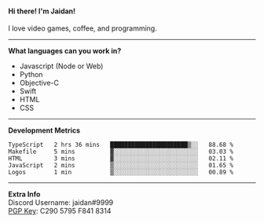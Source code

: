 #### Hi there! I'm Jaidan!
I love video games, coffee, and programming.

---
**What languages can you work in?**<br>
- Javascript (Node or Web)
- Python
- Objective-C
- Swift
- HTML
- CSS

---
**Development Metrics**<br>
<!--START_SECTION:waka-->
```text
TypeScript   2 hrs 36 mins   ██████████████████████▒░░   88.68 % 
Makefile     5 mins          ▓░░░░░░░░░░░░░░░░░░░░░░░░   03.03 % 
HTML         3 mins          ▓░░░░░░░░░░░░░░░░░░░░░░░░   02.11 % 
JavaScript   2 mins          ▒░░░░░░░░░░░░░░░░░░░░░░░░   01.65 % 
Logos        1 min           ▒░░░░░░░░░░░░░░░░░░░░░░░░   00.89 % 
```
<!--END_SECTION:waka-->

---
**Extra Info**<br>
Discord Username: jaidan#9999  
[PGP Key](https://keybase.io/monotrix/pgp_keys.asc): C290 5795 F841 8314
